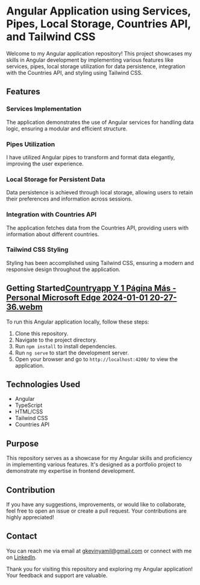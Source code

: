 # Angular Application using Services, Pipes, Local Storage, Countries API, and Tailwind CSS

Welcome to my Angular application repository! This project showcases my skills in Angular development by implementing various features like services, pipes, local storage utilization for data persistence, integration with the Countries API, and styling using Tailwind CSS.



## Features

### Services Implementation
The application demonstrates the use of Angular services for handling data logic, ensuring a modular and efficient structure.

### Pipes Utilization
I have utilized Angular pipes to transform and format data elegantly, improving the user experience.

### Local Storage for Persistent Data
Data persistence is achieved through local storage, allowing users to retain their preferences and information across sessions.

### Integration with Countries API
The application fetches data from the Countries API, providing users with information about different countries.

### Tailwind CSS Styling
Styling has been accomplished using Tailwind CSS, ensuring a modern and responsive design throughout the application.

## Getting Started[Countryapp Y 1 Página Más - Personal  Microsoft​ Edge 2024-01-01 20-27-36.webm](https://github.com/kevinShogun/angular-countryWebApp/assets/54457637/431d2ca8-6967-4728-83be-bab822a1feb5)


To run this Angular application locally, follow these steps:

1. Clone this repository.
2. Navigate to the project directory.
3. Run `npm install` to install dependencies.
4. Run `ng serve` to start the development server.
5. Open your browser and go to `http://localhost:4200/` to view the application.

## Technologies Used

- Angular
- TypeScript
- HTML/CSS
- Tailwind CSS
- Countries API

## Purpose

This repository serves as a showcase for my Angular skills and proficiency in implementing various features. It's designed as a portfolio project to demonstrate my expertise in frontend development.

## Contribution

If you have any suggestions, improvements, or would like to collaborate, feel free to open an issue or create a pull request. Your contributions are highly appreciated!

## Contact

You can reach me via email at [gkevinyamil@gmail.com](mailto:gkevinyamil@gmail.com) or connect with me on [LinkedIn](https://www.linkedin.com/in/kevin-garc%C3%ADa-0849a21a8/).

Thank you for visiting this repository and exploring my Angular application! Your feedback and support are valuable.

